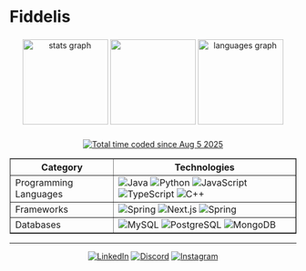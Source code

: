 # Fiddelis

###

<div align="center">
  <img src="https://github-readme-stats.vercel.app/api?username=fiddelis&hide_title=false&hide_rank=true&show_icons=true&include_all_commits=true&count_private=true&disable_animations=false&theme=dracula&locale=en&hide_border=false" height="150" alt="stats graph"  />
  <img height="150" src="https://media.tenor.com/iBmiORqOPXoAAAAM/harry-potter-daniel-radcliffe.gif"  />
  <img src="https://github-readme-stats.vercel.app/api/top-langs?username=fiddelis&locale=en&hide_title=false&layout=compact&card_width=320&langs_count=5&theme=dracula&hide_border=false" height="150" alt="languages graph"  />
</div>

###
<div align="center">
  <a href="https://wakatime.com/@3ce9d117-a2d3-417d-9dec-9c666dfd7fe6"><img src="https://wakatime.com/badge/user/3ce9d117-a2d3-417d-9dec-9c666dfd7fe6.svg" alt="Total time coded since Aug 5 2025" /></a>
</div>
<table align="center" border="1" cellspacing="0" cellpadding="5">
  <tr>
    <th>Category</th>
    <th>Technologies</th>
  </tr>
  <tr>
    <td>Programming Languages</td>
    <td>
      <img src="https://img.shields.io/badge/Java-%23ED8B00.svg?logo=openjdk&logoColor=white" alt="Java">
      <img src="https://img.shields.io/badge/Python-3776AB?logo=python&logoColor=white" alt="Python">
      <img src="https://img.shields.io/badge/JavaScript-F7DF1E?logo=javascript&logoColor=000" alt="JavaScript">
      <img src="https://img.shields.io/badge/TypeScript-3178C6?logo=typescript&logoColor=fff" alt="TypeScript">
      <img src="https://img.shields.io/badge/C++-%2300599C.svg?logo=c%2B%2B&logoColor=white" alt="C++">
    </td>
  </tr>
  <tr>
    <td>Frameworks</td>
    <td>
      <img src="https://img.shields.io/badge/Spring%20Boot-6DB33F?logo=springboot&logoColor=fff" alt="Spring">
      <img src="https://img.shields.io/badge/Next.js-black?logo=next.js&logoColor=white" alt="Next.js">
      <img src="https://img.shields.io/badge/React-%2320232a.svg?logo=react&logoColor=%2361DAFB" alt="Spring">
    </td>
  </tr>
  <tr>
    <td>Databases</td>
    <td>
      <img src="https://img.shields.io/badge/MySQL-4479A1?logo=mysql&logoColor=fff" alt="MySQL">
      <img src="https://img.shields.io/badge/Postgres-%23316192.svg?logo=postgresql&logoColor=white" alt="PostgreSQL">
      <img src="https://img.shields.io/badge/MongoDB-%234ea94b.svg?logo=mongodb&logoColor=white" alt="MongoDB">
    </td>
  </tr>
</table>

---

<div align="center">
  
  [![LinkedIn](https://custom-icon-badges.demolab.com/badge/LinkedIn-0A66C2?logo=linkedin-white&logoColor=fff)](https://www.linkedin.com/in/lucas-ruan-fidelis/)
  [![Discord](https://img.shields.io/badge/Discord-%235865F2.svg?&logo=discord&logoColor=white)](https://discord.com/users/210895480429871104)
  [![Instagram](https://img.shields.io/badge/Instagram-%23E4405F.svg?logo=Instagram&logoColor=white)](https://www.instagram.com/lucasruan.ff/)
  
</div>
